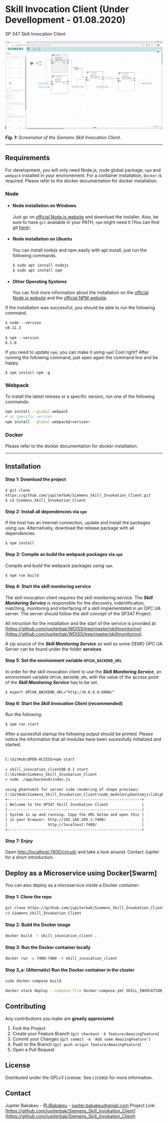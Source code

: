 # Skill Invocation Client (Under Devellopment - 01.08.2020)

SP 347 Skill Invocation Client


[![](/app/frontend/circuit/images/Screenshot_Skill_Invocation_Client.PNG)](http://www.youtube.com/watch?v=AX0XKIXNPGM "Skill Invocation Client")


***Fig. 1:*** *Screenshot of the Siemens Skill Invocation Client.* 

---
## Requirements

For development, you will only need Node.js, node global package, `npm` and `webpack` installed in your environement.
For a container installation, `Docker` is required. Please refer to the docker documentation for docker installation.

### Node
- #### Node installation on Windows

  Just go on [official Node.js website](https://nodejs.org/) and download the installer.
Also, be sure to have `git` available in your PATH, `npm` might need it (You can find git [here](https://git-scm.com/)).

- #### Node installation on Ubuntu

  You can install nodejs and npm easily with apt install, just run the following commands.

      $ sudo apt install nodejs
      $ sudo apt install npm

- #### Other Operating Systems
  You can find more information about the installation on the [official Node.js website](https://nodejs.org/) and the [official NPM website](https://npmjs.org/).

If the installation was successful, you should be able to run the following command.

    $ node --version
    v8.11.3

    $ npm --version
    6.1.0

If you need to update `npm`, you can make it using `npm`! Cool right? After running the following command, just open again the command line and be happy.

    $ npm install npm -g

### Webpack
To install the latest release or a specific version, run one of the following commands:

```bash
npm install --global webpack
# or specific version
npm install --global webpack@<version>
```

### Docker
Please refer to the docker documentation for docker installation.

---
## Installation

#### Step 1: Download the project

    $ git clone https://github.com/jupiterbak/Siemens_Skill_Invokation_Client.git
    $ cd Siemens_Skill_Invokation_Client

#### Step 2: Install all  dependencies via `npm`
If the host has an internet connection, update and install the packages using `npm`. Alternatively, download the release package with all dependencies.

```
$ npm install
```

#### Step 3: Compile an build the webpack packages via `npm`
Compile and build the webpack packages using `npm`. 

```
$ npm run build
```

#### Step 4: Start the skill monitoring service
The skill invocation client requires the skill monitoring service. The ***Skill Monitoring Service*** is responsible for the discovery, indentification, matching, monitoring and interfacing of a skill implementated in an OPC UA server. The server should follow the skill concept of the SP347 Project.

All intruction for the installation and the start of the service is provided at: [https://github.com/jupiterbak/WDISS/tree/master/skillmonitoring](https://github.com/jupiterbak/WDISS/tree/master/skillmonitoring).

A zip source of the ***Skill Monitoring Service*** as well as some DEMO OPC UA Server can be found under the folder ***services***.

#### Step 5: Set the environment variable `OPCUA_BACKEND_URL`

In order for the skill invocation client to use the  ***Skill Monitoring Service***, an environment variable  `OPCUA_BACKEND_URL` with the value of the access point of the ***Skill Monitoring Service*** has to be set.

```
$ export OPCUA_BACKEND_URL="http://0.0.0.0:8080/" 
```
#### Step 6: Start the ***Skill Invocation Client*** (recommended)

Run the following:

```bash
$ npm run start
```
After a sucessfull startup the following output should be printed. Please notice the information that all modules have been sucessfully initialized and started.

```console

C:\GitHub\OPEN-ACCESS>npm start

> skill_invocation_client@0.0.1 start C:\GitHub\Siemens_Skill_Invokation_Client
> node ./app/backend/index.js

using phantomJS for server side rendering of shape previews: C:\GitHub\Siemens_Skill_Invokation_Client\node_modules\phantomjs\lib\phantom\bin\phantomjs.exe
+------------------------------------------------------------+
| Welcome to the SP347 Skill Invokation Client               |
|------------------------------------------------------------|
| System is up and running. Copy the URL below and open this |
| in your browser: http://192.168.245.1:7400/                |
|                  http://localhost:7400/                    |
+------------------------------------------------------------+

```

#### Step 7: Enjoy

Open [http://localhost:7400/circuit/](http://localhost:7400/circuit/) and take a look around. Contact Jupiter for a short introduction.

<!-- DOCKER INSTALLATION -->
## Deploy as a Microservice using Docker[Swarm]

You can also deploy as a microservice inside a Docker container:

#### Step 1: Clone the repo

```bash
git clone https://github.com/jupiterbak/Siemens_Skill_Invokation_Client.git
cd Siemens_Skill_Invokation_Client
```

#### Step 2: Build the Docker image

```bash
docker build -t skill_invocation_client .
```

#### Step 3: Run the Docker container locally

```bash
docker run -p 7400:7400 -d skill_invocation_client
```

#### Step 3_a: (Alternativ) Run the Docker container in the cluster

```bash
sudo docker-compose build
```

```bash
docker stack deploy --compose-file docker-compose.yml SKILL_INVOCATION_CLIENT_STACK
```

<!-- CONTRIBUTING -->
## Contributing

Any contributions you make are **greatly appreciated**.

1. Fork the Project
2. Create your Feature Branch (`git checkout -b feature/AmazingFeature`)
3. Commit your Changes (`git commit -m 'Add some AmazingFeature'`)
4. Push to the Branch (`git push origin feature/AmazingFeature`)
5. Open a Pull Request

<!-- LICENSE -->
## License

Distributed under the GPLv3 License. See `LICENSE` for more information.

<!-- CONTACT -->
## Contact

Jupiter Bakakeu - [@JBakakeu](https://twitter.com/JBakakeu) - jupiter.bakakeu@gmail.com
Project Link: [https://github.com/jupiterbak/Siemens_Skill_Invokation_Client](https://github.com/jupiterbak/Siemens_Skill_Invokation_Client)